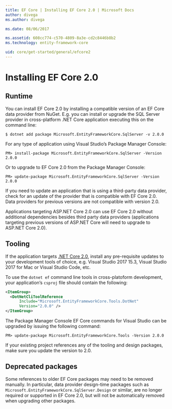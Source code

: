 ```yaml
---
title: EF Core | Installing EF Core 2.0 | Microsoft Docs
author: divega
ms.author: divega

ms.date: 08/06/2017

ms.assetid: 608cc774-c570-4809-8a3e-cd2c8446b8b2
ms.technology: entity-framework-core

uid: core/get-started/general/efcore2
---
```

# Installing EF Core 2.0

## Runtime

You can install EF Core 2.0 by installing a compatible version of an EF Core data provider from NuGet. E.g. you can install or upgrade the SQL Server provider in cross-platform .NET Core application executing this on the command line:

``` console
$ dotnet add package Microsoft.EntityFrameworkCore.SqlServer -v 2.0.0
```

For any type of application using Visual Studio’s Package Manager Console:

``` console
PM> install-package Microsoft.EntityFrameworkCore.SqlServer -Version 2.0.0
```

Or to upgrade to EF Core 2.0 from the Package Manager Console:

``` console
PM> update-package Microsoft.EntityFrameworkCore.SqlServer -Version 2.0.0
```

If you need to update an application that is using a third-party data provider, check for an update of the provider that is compatible with EF Core 2.0. Data providers for previous versions are not compatible with version 2.0.

Applications targeting ASP.NET Core 2.0 can use EF Core 2.0 without additional dependencies besides third party data providers (applications targeting previous versions of ASP.NET Core will need to upgrade to ASP.NET Core 2.0).

## Tooling

If the application targets [.NET Core 2.0](https://www.microsoft.com/net/download/core), install any pre-requisite updates to your development tools of choice, e.g. Visual Studio 2017 15.3, Visual Studio 2017 for Mac or Visual Studio Code, etc.

To use the `dotnet ef` command line tools in cross-platoform development, your application’s `csproj` file should contain the following:

``` xml
<ItemGroup>
  <DotNetCliToolReference
      Include="Microsoft.EntityFrameworkCore.Tools.DotNet"
      Version="2.0.0" />
</ItemGroup>
```

The Package Manager Console EF Core commands for Visual Studio can be upgraded by issuing the following command:

``` console
PM> update-package Microsoft.EntityFrameworkCore.Tools -Version 2.0.0
```

If your existing project references any of the tooling and design packages, make sure you update the version to 2.0.

## Deprecated packages

Some references to older EF Core packages may need to be removed manually. In particular, data provider design-time packages such as `Microsoft.EntityFrameworkCore.SqlServer.Design` or similar, are no longer required or supported in EF Core 2.0, but will not be automatically removed when upgrading other packages.
